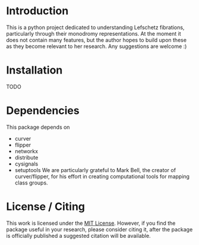 # Introduction

This is a python project dedicated to understanding Lefschetz fibrations, particularly through their monodromy representations. At the moment it does not contain many features, but the author hopes to build upon these as they become relevant to her research. Any suggestions are welcome :)

# Installation

TODO

# Dependencies

This package depends on
- curver
- flipper
- networkx
- distribute
- cysignals
- setuptools
We are particularly grateful to Mark Bell, the creator of curver/flipper, for his effort in creating computational tools for mapping class groups.

# License / Citing

This work is licensed under the [MIT License](LICENSE.md). However, if you find the package useful in your research, please consider citing it, after the package is officially published a suggested citation will be available.
